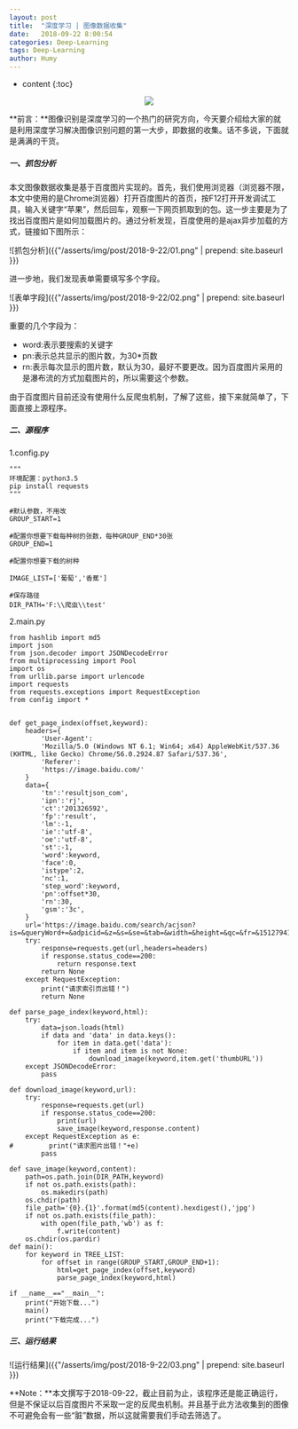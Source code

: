 ```yaml
---
layout: post
title:  "深度学习 | 图像数据收集"
date:   2018-09-22 8:00:54
categories: Deep-Learning
tags: Deep-Learning
author: Humy
---
```

* content
{:toc}

<center class>
    <img src="{{ "/asserts/img/cover/01.jpg" | prepend: site.baseurl }}"/>
</center>




**前言：**图像识别是深度学习的一个热门的研究方向，今天要介绍给大家的就是利用深度学习解决图像识别问题的第一大步，即数据的收集。话不多说，下面就是满满的干货。

##### 一、抓包分析

本文图像数据收集是基于百度图片实现的。首先，我们使用浏览器（浏览器不限，本文中使用的是Chrome浏览器）打开百度图片的首页，按F12打开开发调试工具，输入关键字“苹果”，然后回车，观察一下网页抓取到的包。这一步主要是为了找出百度图片是如何加载图片的。通过分析发现，百度使用的是ajax异步加载的方式，链接如下图所示：

![抓包分析]({{"/asserts/img/post/2018-9-22/01.png" | prepend: site.baseurl }})

进一步地，我们发现表单需要填写多个字段。

![表单字段]({{"/asserts/img/post/2018-9-22/02.png" | prepend: site.baseurl }})

重要的几个字段为：

* word:表示要搜索的关键字
* pn:表示总共显示的图片数，为30*页数
* rn:表示每次显示的图片数，默认为30，最好不要更改。因为百度图片采用的是瀑布流的方式加载图片的，所以需要这个参数。

由于百度图片目前还没有使用什么反爬虫机制，了解了这些，接下来就简单了，下面直接上源程序。

##### 二、源程序

1.config.py

```
"""
环境配置：python3.5
pip install requests
"""

#默认参数，不用改
GROUP_START=1

#配置你想要下载每种树的张数，每种GROUP_END*30张
GROUP_END=1

#配置你想要下载的树种

IMAGE_LIST=['葡萄','香蕉']

#保存路径
DIR_PATH='F:\\爬虫\\test'
```

2.main.py

```
from hashlib import md5
import json
from json.decoder import JSONDecodeError
from multiprocessing import Pool
import os
from urllib.parse import urlencode
import requests
from requests.exceptions import RequestException
from config import *


def get_page_index(offset,keyword):
    headers={
        'User-Agent':
        'Mozilla/5.0 (Windows NT 6.1; Win64; x64) AppleWebKit/537.36 (KHTML, like Gecko) Chrome/56.0.2924.87 Safari/537.36',
        'Referer':
        'https://image.baidu.com/'
    }
    data={
        'tn':'resultjson_com',
        'ipn':'rj',
        'ct':'201326592',
        'fp':'result',
        'lm':-1,
        'ie':'utf-8',
        'oe':'utf-8',
        'st':-1,
        'word':keyword,
        'face':0,
        'istype':2,
        'nc':1,
        'step_word':keyword,
        'pn':offset*30,
        'rn':30,
        'gsm':'3c',
    }
    url='https://image.baidu.com/search/acjson?is=&queryWord+=&adpicid=&z=&s=&se=&tab=&width=&height=&qc=&fr=&1512794125636='+urlencode(data)
    try:
        response=requests.get(url,headers=headers)
        if response.status_code==200:
            return response.text
        return None
    except RequestException:
        print("请求索引页出错！")
        return None

def parse_page_index(keyword,html):
    try:
        data=json.loads(html)
        if data and 'data' in data.keys():
            for item in data.get('data'):
                if item and item is not None:
                    download_image(keyword,item.get('thumbURL'))
    except JSONDecodeError:
        pass

def download_image(keyword,url):
    try:
        response=requests.get(url)
        if response.status_code==200:
            print(url)
            save_image(keyword,response.content)
    except RequestException as e:
#         print("请求图片出错！"+e)
        pass

def save_image(keyword,content):
    path=os.path.join(DIR_PATH,keyword)
    if not os.path.exists(path):
        os.makedirs(path)
    os.chdir(path)
    file_path='{0}.{1}'.format(md5(content).hexdigest(),'jpg')
    if not os.path.exists(file_path):
        with open(file_path,'wb') as f:
            f.write(content)
    os.chdir(os.pardir)
def main():
    for keyword in TREE_LIST:
        for offset in range(GROUP_START,GROUP_END+1):
            html=get_page_index(offset,keyword)
            parse_page_index(keyword,html)

if __name__=="__main__":
    print("开始下载...")
    main()
    print("下载完成...")

```

##### 三、运行结果

![运行结果]({{"/asserts/img/post/2018-9-22/03.png" | prepend: site.baseurl }})

**Note：**本文撰写于2018-09-22，截止目前为止，该程序还是能正确运行，但是不保证以后百度图片不采取一定的反爬虫机制。并且基于此方法收集到的图像不可避免会有一些“脏”数据，所以这就需要我们手动去筛选了。

